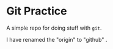 # Git Practice

A simple repo for doing stuff with `git`.

I have renamed the "origin" to "github" . 
